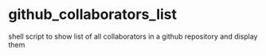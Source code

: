 # github_collaborators_list
shell script to show list of all collaborators in a github repository and display them
